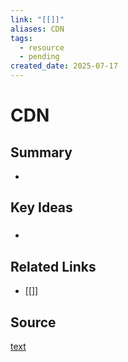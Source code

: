 ```yaml
---
link: "[[]]"
aliases: CDN
tags:
  - resource
  - pending
created_date: 2025-07-17
---
```

# CDN
## Summary
- 
## Key Ideas
### 
- 
## Related Links
- [[]]
## Source
[text](url) 
